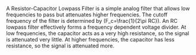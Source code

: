 
A Resistor-Capacitor Lowpass Filter is a simple analog filter that allows low frequencies to pass but attenuates higher frequencies. The cutoff frequency of the filter is determined by \(F_c=\frac{1}{2\pi RC}\).
An RC lowpass filter effectively forms a frequency dependent voltage divider. At low frequencies, the capacitor acts as a very high resistance, so the signal is attenuated very little. At higher frequencies, the capacitor has less resistance, so the signal is attenuated more.
